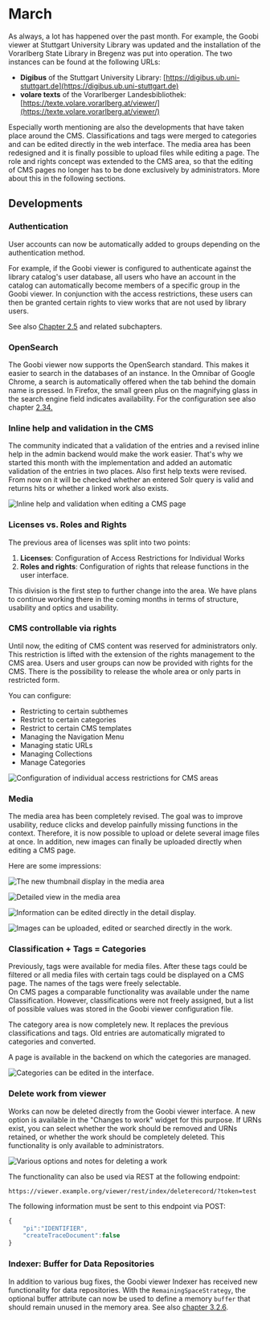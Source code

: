 # March

As always, a lot has happened over the past month. For example, the Goobi viewer at Stuttgart University Library was updated and the installation of the Vorarlberg State Library in Bregenz was put into operation. The two instances can be found at the following URLs: 

* **Digibus** of the Stuttgart University Library: [https://digibus.ub.uni-stuttgart.de](https://digibus.ub.uni-stuttgart.de) 
* **volare texts** of the Vorarlberger Landesbibliothek: [https://texte.volare.vorarlberg.at/viewer/](https://texte.volare.vorarlberg.at/viewer/) 

Especially worth mentioning are also the developments that have taken place around the CMS. Classifications and tags were merged to categories and can be edited directly in the web interface. The media area has been redesigned and it is finally possible to upload files while editing a page. The role and rights concept was extended to the CMS area, so that the editing of CMS pages no longer has to be done exclusively by administrators. More about this in the following sections.

## Developments

### Authentication 

User accounts can now be automatically added to groups depending on the authentication method. 

For example, if the Goobi viewer is configured to authenticate against the library catalog's user database, all users who have an account in the catalog can automatically become members of a specific group in the Goobi viewer. In conjunction with the access restrictions, these users can then be granted certain rights to view works that are not used by library users. 

See also [Chapter 2.5](https://docs.intranda.com/goobi-viewer-de/2/2.5) and related subchapters. 

### OpenSearch

The Goobi viewer now supports the OpenSearch standard. This makes it easier to search in the databases of an instance. In the Omnibar of Google Chrome, a search is automatically offered when the tab behind the domain name is pressed. In Firefox, the small green plus on the magnifying glass in the search engine field indicates availability. For the configuration see also chapter [2.34. ](https://docs.intranda.com/goobi-viewer-de/2/2.34)

### Inline help and validation in the CMS

 The community indicated that a validation of the entries and a revised inline help in the admin backend would make the work easier. That's why we started this month with the implementation and added an automatic validation of the entries in two places. Also first help texts were revised. From now on it will be checked whether an entered Solr query is valid and returns hits or whether a linked work also exists.

![Inline help and validation when editing a CMS page](../.gitbook/assets/2019-03-inline-validation-and-help.png)

### Licenses vs. Roles and Rights 

The previous area of licenses was split into two points: 

1. **Licenses**: Configuration of Access Restrictions for Individual Works 
2. **Roles and rights**: Configuration of rights that release functions in the user interface. 

This division is the first step to further change into the area. We have plans to continue working there in the coming months in terms of structure, usability and optics and usability. 

### CMS controllable via rights 

Until now, the editing of CMS content was reserved for administrators only. This restriction is lifted with the extension of the rights management to the CMS area. Users and user groups can now be provided with rights for the CMS. There is the possibility to release the whole area or only parts in restricted form. 

You can configure: 

* Restricting to certain subthemes 
* Restrict to certain categories 
* Restrict to certain CMS templates 
* Managing the Navigation Menu 
* Managing static URLs 
* Managing Collections 
* Manage Categories

![Configuration of individual access restrictions for CMS areas](../.gitbook/assets/2019-02-cms-rights.png)

### Media 

The media area has been completely revised. The goal was to improve usability, reduce clicks and develop painfully missing functions in the context. Therefore, it is now possible to upload or delete several image files at once. In addition, new images can finally be uploaded directly when editing a CMS page. 

Here are some impressions:

![The new thumbnail display in the media area](../.gitbook/assets/2019-03-media-select-werk%20%281%29.png)

![Detailed view in the media area](../.gitbook/assets/2019-03-media-detail.png)

![Information can be edited directly in the detail display.](../.gitbook/assets/2019-03-media-detail-edit.png)

![Images can be uploaded, edited or searched directly in the work.](../.gitbook/assets/2019-03-media-select-werk.png)

### Classification + Tags = Categories 

Previously, tags were available for media files. After these tags could be filtered or all media files with certain tags could be displayed on a CMS page. The names of the tags were freely selectable.   
On CMS pages a comparable functionality was available under the name Classification. However, classifications were not freely assigned, but a list of possible values was stored in the Goobi viewer configuration file. 

The category area is now completely new. It replaces the previous classifications and tags. Old entries are automatically migrated to categories and converted. 

A page is available in the backend on which the categories are managed.

![Categories can be edited in the interface.](../.gitbook/assets/2019-03-categories.png)

### Delete work from viewer 

Works can now be deleted directly from the Goobi viewer interface. A new option is available in the "Changes to work" widget for this purpose. If URNs exist, you can select whether the work should be removed and URNs retained, or whether the work should be completely deleted. This functionality is only available to administrators.

![Various options and notes for deleting a work](../.gitbook/assets/2019-03-delete_record.png)

The functionality can also be used via REST at the following endpoint:

```text
https://viewer.example.org/viewer/rest/index/deleterecord/?token=test
```

The following information must be sent to this endpoint via POST:

```javascript
{
    "pi":"IDENTIFIER",
    "createTraceDocument":false
}
```

### Indexer: Buffer for Data Repositories

In addition to various bug fixes, the Goobi viewer Indexer has received new functionality for data repositories. With the `RemainingSpaceStrategy`, the optional buffer attribute can now be used to define a memory `buffer` that should remain unused in the memory area. See also [chapter 3.2.6](https://docs.intranda.com/goobi-viewer-de/3/3.2#3-2-6-parameter-datarepositories-datarepository).

